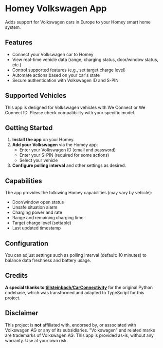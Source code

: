 # Homey Volkswagen App

Adds support for Volkswagen cars in Europe to your Homey smart home system.

## Features

- Connect your Volkswagen car to Homey
- View real-time vehicle data (range, charging status, door/window status, etc.)
- Control supported features (e.g., set target charge level)
- Automate actions based on your car's state
- Secure authentication with Volkswagen ID and S-PIN

## Supported Vehicles

This app is designed for Volkswagen vehicles with We Connect or We Connect ID. Please check compatibility with your specific model.

## Getting Started

1. **Install the app** on your Homey.
2. **Add your Volkswagen** via the Homey app:
	 - Enter your Volkswagen ID (email and password)
	 - Enter your S-PIN (required for some actions)
	 - Select your vehicle
3. **Configure polling interval** and other settings as desired.

## Capabilities

The app provides the following Homey capabilities (may vary by vehicle):

- Door/window open status
- Unsafe situation alarm
- Charging power and rate
- Range and remaining charging time
- Target charge level (settable)
- Last updated timestamp

## Configuration

You can adjust settings such as polling interval (default: 10 minutes) to balance data freshness and battery usage.

## Credits

**A special thanks to [tillsteinbach/CarConnectivity](https://github.com/tillsteinbach/CarConnectivity)** for the original Python codebase, which was transformed and adapted to TypeScript for this project.

## Disclaimer

This project is **not** affiliated with, endorsed by, or associated with Volkswagen AG or any of its subsidiaries. "Volkswagen" and related marks are trademarks of Volkswagen AG. This app is provided as-is, without any warranty. Use at your own risk.
